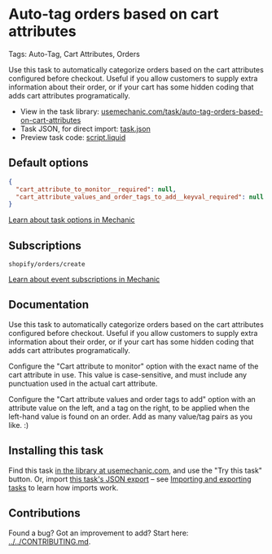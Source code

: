# Auto-tag orders based on cart attributes

Tags: Auto-Tag, Cart Attributes, Orders

Use this task to automatically categorize orders based on the cart attributes configured before checkout. Useful if you allow customers to supply extra information about their order, or if your cart has some hidden coding that adds cart attributes programatically.

* View in the task library: [usemechanic.com/task/auto-tag-orders-based-on-cart-attributes](https://usemechanic.com/task/auto-tag-orders-based-on-cart-attributes)
* Task JSON, for direct import: [task.json](../../tasks/auto-tag-orders-based-on-cart-attributes.json)
* Preview task code: [script.liquid](./script.liquid)

## Default options

```json
{
  "cart_attribute_to_monitor__required": null,
  "cart_attribute_values_and_order_tags_to_add__keyval_required": null
}
```

[Learn about task options in Mechanic](https://docs.usemechanic.com/article/471-task-options)

## Subscriptions

```liquid
shopify/orders/create
```

[Learn about event subscriptions in Mechanic](https://docs.usemechanic.com/article/408-subscriptions)

## Documentation

Use this task to automatically categorize orders based on the cart attributes configured before checkout. Useful if you allow customers to supply extra information about their order, or if your cart has some hidden coding that adds cart attributes programatically.

Configure the "Cart attribute to monitor" option with the exact name of the cart attribute in use. This value is case-sensitive, and must include any punctuation used in the actual cart attribute.

Configure the "Cart attribute values and order tags to add" option with an attribute value on the left, and a tag on the right, to be applied when the left-hand value is found on an order. Add as many value/tag pairs as you like. :)

## Installing this task

Find this task [in the library at usemechanic.com](https://usemechanic.com/task/auto-tag-orders-based-on-cart-attributes), and use the "Try this task" button. Or, import [this task's JSON export](../../tasks/auto-tag-orders-based-on-cart-attributes.json) – see [Importing and exporting tasks](https://docs.usemechanic.com/article/505-importing-and-exporting-tasks) to learn how imports work.

## Contributions

Found a bug? Got an improvement to add? Start here: [../../CONTRIBUTING.md](../../CONTRIBUTING.md).
